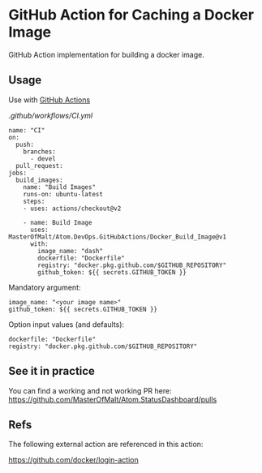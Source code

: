 # GitHub Action for Caching a Docker Image

GitHub Action implementation for building a docker image. 

## Usage

Use with [GitHub Actions](https://github.com/features/actions)

_.github/workflows/CI.yml_

```
name: "CI"
on:
  push:
    branches:
      - devel
  pull_request:
jobs:
  build_images:
    name: "Build Images"
    runs-on: ubuntu-latest
    steps:
    - uses: actions/checkout@v2

    - name: Build Image
      uses: MasterOfMalt/Atom.DevOps.GitHubActions/Docker_Build_Image@v1
      with:
        image_name: "dash"
        dockerfile: "Dockerfile"
        registry: "docker.pkg.github.com/$GITHUB_REPOSITORY"
        github_token: ${{ secrets.GITHUB_TOKEN }}
```

Mandatory argument:

```
image_name: "<your image name>"
github_token: ${{ secrets.GITHUB_TOKEN }}
```

Option input values (and defaults):

```
dockerfile: "Dockerfile"
registry: "docker.pkg.github.com/$GITHUB_REPOSITORY"
```

## See it in practice

You can find a working and not working PR here:
https://github.com/MasterOfMalt/Atom.StatusDashboard/pulls

## Refs
The following external action are referenced in this action:

https://github.com/docker/login-action
